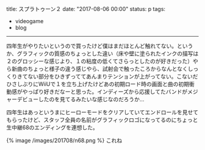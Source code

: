 title: スプラトゥーン２
date: "2017-08-06 00:00"
status: p
tags:
- videogame
- blog
---

四年生がやりたいというので買ったけど僕はまだほとんど触れてない。というか、グラフィックの質感のちょっとした違い（床や壁に塗られたインクの描写は２のグロッシーな感じより、１の粘度の低くてさらっとしたのが好きだった）やら新曲のちょっと様子の違う感じやら、試射会で触ったころからなんとなくしっくりきてない部分をひきずっててあんまりテンションが上がってない。こないだひさしぶりにWiiUで１を立ち上げたけどあの初期ロード時の画面と曲の初期衝動感がやっぱり好きだなーと思った。インディーズから応援してたバンドがメジャーデビューしたのを見てるみたいな感じなのだろうか…

四年生はあっというまにヒーローモードをクリアしていてエンドロールを見せてもらったけど、スタッフ全員の名前がグラフィックロゴになってるのにちょっと生中継68のエンディングを連想した。

{% image /images/201708/n68.png %}
これね
